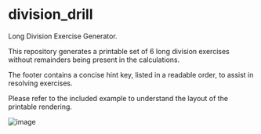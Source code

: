 # division_drill

Long Division Exercise Generator.

This repository generates a printable set of 6 long division exercises without remainders being present in the calculations.

The footer contains a concise hint key, listed in a readable order, to assist in resolving exercises.

Please refer to the included example to understand the layout of the printable rendering.

![image](https://github.com/dennisinfobox/division_drill/assets/70371430/0a7b984f-cea3-4ea6-8213-71c8c0a5648e)

